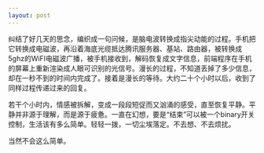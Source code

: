 ```yaml
---
layout: post
---
```


纠结了好几天的思念，编织成一句问候，是脑电波转换成指尖动能的过程。手机把它转换成电磁波，再沿着海底光缆抵达腾讯服务器、基站、路由器，被转换成5ghz的WiFI电磁波广播，被手机接收到，解码恢复成文字信息，前端程序在手机的屏幕上重新渲染成人眼可识别的光信号。漫长的过程，不知道丢掉了多少信息，却在一秒不到的时间内完成了。接着是漫长的等待。大约二十个小时以后，收到了同样过程传递过来的回复。

若干个小时内，情感被拆解，变成一段段短促而又汹涌的感受，直至恢复平静。平静并非源于理解，而是源于疲惫。一直在幻想，要是“结束”可以被一个binary开关控制，生活该有多么简单。轻轻一拨，一切尘埃落定。不去想、不去烦扰。

当然不会这么简单。